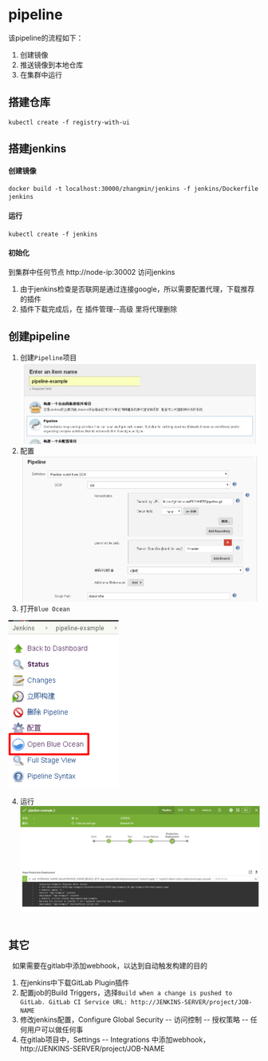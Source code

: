 # pipeline

该pipeline的流程如下：
1. 创建镜像
2. 推送镜像到本地仓库
3. 在集群中运行

## 搭建仓库
```
kubectl create -f registry-with-ui
```

## 搭建jenkins

#### 创建镜像
```
docker build -t localhost:30000/zhangmin/jenkins -f jenkins/Dockerfile jenkins
```

#### 运行
```
kubectl create -f jenkins
```

#### 初始化

到集群中任何节点 http://node-ip:30002 访问jenkins

1. 由于jenkins检查是否联网是通过连接google，所以需要配置代理，下载推荐的插件
2. 插件下载完成后，在 插件管理--高级 里将代理删除

## 创建pipeline

1. 创建```Pipeline```项目
![image](https://raw.githubusercontent.com/512444693/resources/master/pipeline/1.png)
2. 配置
![image](https://raw.githubusercontent.com/512444693/resources/master/pipeline/2.png)
3. 打开```Blue Ocean```

![image](https://raw.githubusercontent.com/512444693/resources/master/pipeline/3.png)

4. 运行
![image](https://raw.githubusercontent.com/512444693/resources/master/pipeline/4.png)
 
## 其它
 
如果需要在gitlab中添加webhook，以达到自动触发构建的目的

1. 在jenkins中下载GitLab Plugin插件
2. 配置job的Build Triggers，选择```Build when a change is pushed to GitLab. GitLab CI Service URL: http://JENKINS-SERVER/project/JOB-NAME```
3. 修改jenkins配置，Configure Global Security -- 访问控制 -- 授权策略 -- 任何用户可以做任何事
4. 在gitlab项目中，Settings -- Integrations 中添加webhook，http://JENKINS-SERVER/project/JOB-NAME
